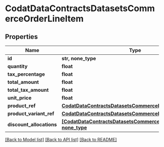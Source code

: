 # CodatDataContractsDatasetsCommerceOrderLineItem


## Properties
Name | Type | Description | Notes
------------ | ------------- | ------------- | -------------
**id** | **str, none_type** |  | [optional] 
**quantity** | **float** |  | [optional] 
**tax_percentage** | **float** |  | [optional] 
**total_amount** | **float** |  | [optional] 
**total_tax_amount** | **float** |  | [optional] 
**unit_price** | **float** |  | [optional] 
**product_ref** | [**CodatDataContractsDatasetsCommerceProductRef**](CodatDataContractsDatasetsCommerceProductRef.md) |  | [optional] 
**product_variant_ref** | [**CodatDataContractsDatasetsCommerceProductRef**](CodatDataContractsDatasetsCommerceProductRef.md) |  | [optional] 
**discount_allocations** | [**[CodatDataContractsDatasetsCommerceDiscountAllocation], none_type**](CodatDataContractsDatasetsCommerceDiscountAllocation.md) |  | [optional] 

[[Back to Model list]](../README.md#documentation-for-models) [[Back to API list]](../README.md#documentation-for-api-endpoints) [[Back to README]](../README.md)


